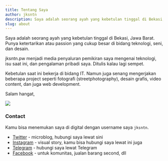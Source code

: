 ```yaml
---
title: Tentang Saya
author: jksntn
description: Saya adalah seorang ayah yang kebetulan tinggal di Bekasi, Jawa Barat. Punya ketertarikan atau passion yang cukup besar di bidang teknologi, seni, dan desain. 
slug: about
---
```


Saya adalah seorang ayah yang kebetulan tinggal di Bekasi, Jawa Barat. Punya ketertarikan atau passion yang cukup besar di bidang teknologi, seni, dan desain. 

jksntn.pw menjadi media penyaluran pemikiran saya mengenai teknologi, isu saat ini, dan pengalaman pribadi saya. Ditulis kalau lagi sempet.  

Kebetulan saat ini bekerja di bidang IT. Namun juga senang mengerjakan beberapa project seperti fotografi (streetphotography), desain grafis, video content, dan juga web development. 

Salam hangat,

![](/about/jksntn-ttd.png)

### Contact

Kamu bisa menemukan saya di digital dengan username saya `jksntn`.

- [Twitter](https://twitter.com/jksntn) - microblog, hubungi saya lewat sini
- [Instagram](https://instagram.com/jksntn) - visual story, kamu bisa hubungi saya lewat ini juga
- [Telegram](https://t.me/jksntn) - hubungi saya lewat Telegram 
- [Facebook](https://facebook.com/jksntn) - untuk komunitas, jualan barang second, dll
